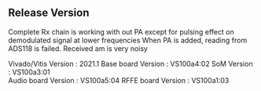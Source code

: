 Release Version
---------------

Complete Rx chain is working with out PA except for pulsing effect on demodulated signal at lower frequencies
When PA is added, reading from ADS118 is failed. Received am is very noisy

Vivado/Vitis Version : 2021.1
Base board Version   : VS100a4:02
SoM Version          : VS100a3:01  
Audio board Version  : VS100a5:04
RFFE board  Version  : VS100a1:03
